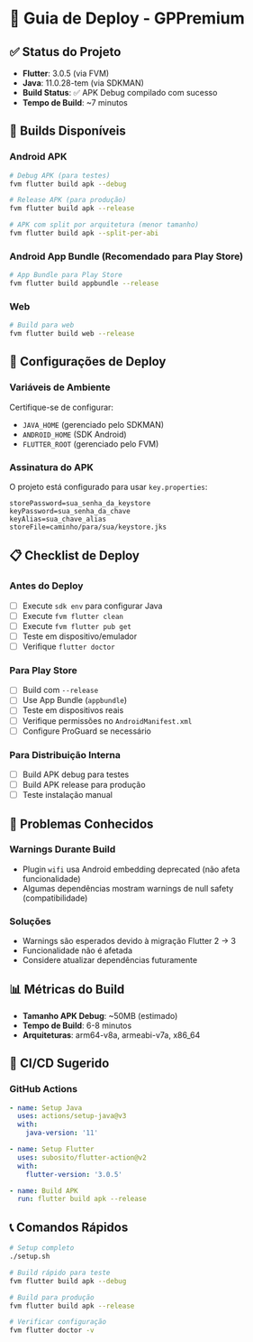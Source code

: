 # 🚀 Guia de Deploy - GPPremium

## ✅ Status do Projeto
- **Flutter**: 3.0.5 (via FVM)
- **Java**: 11.0.28-tem (via SDKMAN)
- **Build Status**: ✅ APK Debug compilado com sucesso
- **Tempo de Build**: ~7 minutos

## 📱 Builds Disponíveis

### Android APK
```bash
# Debug APK (para testes)
fvm flutter build apk --debug

# Release APK (para produção)
fvm flutter build apk --release

# APK com split por arquitetura (menor tamanho)
fvm flutter build apk --split-per-abi
```

### Android App Bundle (Recomendado para Play Store)
```bash
# App Bundle para Play Store
fvm flutter build appbundle --release
```

### Web
```bash
# Build para web
fvm flutter build web --release
```

## 🔧 Configurações de Deploy

### Variáveis de Ambiente
Certifique-se de configurar:
- `JAVA_HOME` (gerenciado pelo SDKMAN)
- `ANDROID_HOME` (SDK Android)
- `FLUTTER_ROOT` (gerenciado pelo FVM)

### Assinatura do APK
O projeto está configurado para usar `key.properties`:
```properties
storePassword=sua_senha_da_keystore
keyPassword=sua_senha_da_chave
keyAlias=sua_chave_alias
storeFile=caminho/para/sua/keystore.jks
```

## 📋 Checklist de Deploy

### Antes do Deploy
- [ ] Execute `sdk env` para configurar Java
- [ ] Execute `fvm flutter clean`
- [ ] Execute `fvm flutter pub get`
- [ ] Teste em dispositivo/emulador
- [ ] Verifique `flutter doctor`

### Para Play Store
- [ ] Build com `--release`
- [ ] Use App Bundle (`appbundle`)
- [ ] Teste em dispositivos reais
- [ ] Verifique permissões no `AndroidManifest.xml`
- [ ] Configure ProGuard se necessário

### Para Distribuição Interna
- [ ] Build APK debug para testes
- [ ] Build APK release para produção
- [ ] Teste instalação manual

## 🐛 Problemas Conhecidos

### Warnings Durante Build
- Plugin `wifi` usa Android embedding deprecated (não afeta funcionalidade)
- Algumas dependências mostram warnings de null safety (compatibilidade)

### Soluções
- Warnings são esperados devido à migração Flutter 2 → 3
- Funcionalidade não é afetada
- Considere atualizar dependências futuramente

## 📊 Métricas do Build
- **Tamanho APK Debug**: ~50MB (estimado)
- **Tempo de Build**: 6-8 minutos
- **Arquiteturas**: arm64-v8a, armeabi-v7a, x86_64

## 🔄 CI/CD Sugerido

### GitHub Actions
```yaml
- name: Setup Java
  uses: actions/setup-java@v3
  with:
    java-version: '11'

- name: Setup Flutter
  uses: subosito/flutter-action@v2
  with:
    flutter-version: '3.0.5'

- name: Build APK
  run: flutter build apk --release
```

## 📞 Comandos Rápidos

```bash
# Setup completo
./setup.sh

# Build rápido para teste
fvm flutter build apk --debug

# Build para produção
fvm flutter build apk --release

# Verificar configuração
fvm flutter doctor -v
```
